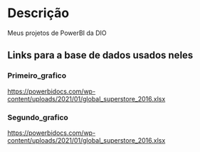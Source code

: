 # Descrição

Meus projetos de PowerBI da DIO

## Links para a base de dados usados neles

### Primeiro_grafico
https://powerbidocs.com/wp-content/uploads/2021/01/global_superstore_2016.xlsx

### Segundo_grafico
https://powerbidocs.com/wp-content/uploads/2021/01/global_superstore_2016.xlsx
